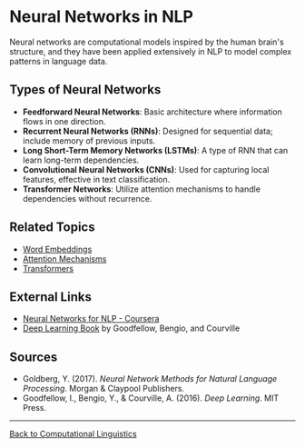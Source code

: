 # Neural Networks in NLP

Neural networks are computational models inspired by the human brain's structure, and they have been applied extensively in NLP to model complex patterns in language data.

## Types of Neural Networks

- **Feedforward Neural Networks**: Basic architecture where information flows in one direction.
- **Recurrent Neural Networks (RNNs)**: Designed for sequential data; include memory of previous inputs.
- **Long Short-Term Memory Networks (LSTMs)**: A type of RNN that can learn long-term dependencies.
- **Convolutional Neural Networks (CNNs)**: Used for capturing local features, effective in text classification.
- **Transformer Networks**: Utilize attention mechanisms to handle dependencies without recurrence.


## Related Topics

- [Word Embeddings](Word-Embeddings/README.md)
- [Attention Mechanisms](Attention-Mechanisms.md)
- [Transformers](Transformers.md)

## External Links

- [Neural Networks for NLP - Coursera](https://www.coursera.org/learn/deep-neural-networks-with-pytorch)
- [Deep Learning Book](https://www.deeplearningbook.org/) by Goodfellow, Bengio, and Courville

## Sources

- Goldberg, Y. (2017). *Neural Network Methods for Natural Language Processing*. Morgan & Claypool Publishers.
- Goodfellow, I., Bengio, Y., & Courville, A. (2016). *Deep Learning*. MIT Press.

---

[Back to Computational Linguistics](README.md)
